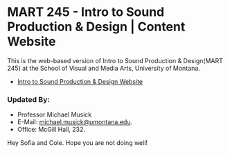 # MART 245 - Intro to Sound Production & Design | Content Website

This is the web-based version of Intro to Sound Production & Design(MART 245) at the School of Visual and Media Arts, University of Montana.



- [Intro to Sound Production & Design Website](https://montana-media-arts.github.io/sound-fundamentals/)


### Updated By:

- Professor Michael Musick
- E-Mail: [michael.musick@umontana.edu](mailto:michael.musick@umontana.edu).
- Office: McGill Hall, 232.


Hey Sofia and Cole. Hope you are not doing well!
